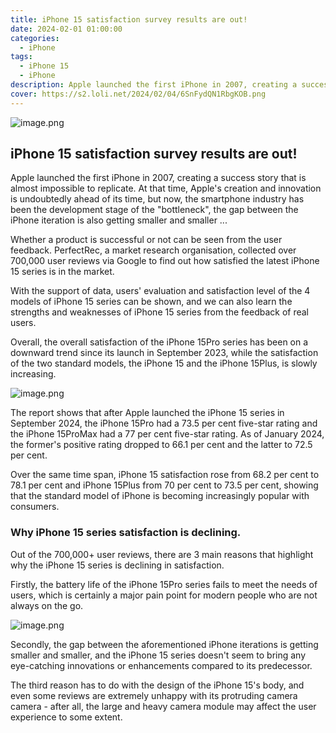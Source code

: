 ```yaml
---
title: iPhone 15 satisfaction survey results are out!
date: 2024-02-01 01:00:00
categories:
  - iPhone
tags:
  - iPhone 15
  - iPhone
description: Apple launched the first iPhone in 2007, creating a success story that is almost impossible to replicate
cover: https://s2.loli.net/2024/02/04/6SnFydQN1RbgKOB.png
---
```

![image.png](https://s2.loli.net/2024/02/04/6SnFydQN1RbgKOB.png)

## iPhone 15 satisfaction survey results are out!

Apple launched the first iPhone in 2007, creating a success story that is almost impossible to replicate. At that time, Apple's creation and innovation is undoubtedly ahead of its time, but now, the smartphone industry has been the development stage of the "bottleneck", the gap between the iPhone iteration is also getting smaller and smaller ...

Whether a product is successful or not can be seen from the user feedback. PerfectRec, a market research organisation, collected over 700,000 user reviews via Google to find out how satisfied the latest iPhone 15 series is in the market.

With the support of data, users' evaluation and satisfaction level of the 4 models of iPhone 15 series can be shown, and we can also learn the strengths and weaknesses of iPhone 15 series from the feedback of real users.

Overall, the overall satisfaction of the iPhone 15Pro series has been on a downward trend since its launch in September 2023, while the satisfaction of the two standard models, the iPhone 15 and the iPhone 15Plus, is slowly increasing.

![image.png](https://s2.loli.net/2024/02/04/SOog91cCvU4uE8f.png)

The report shows that after Apple launched the iPhone 15 series in September 2024, the iPhone 15Pro had a 73.5 per cent five-star rating and the iPhone 15ProMax had a 77 per cent five-star rating. As of January 2024, the former's positive rating dropped to 66.1 per cent and the latter to 72.5 per cent.

Over the same time span, iPhone 15 satisfaction rose from 68.2 per cent to 78.1 per cent and iPhone 15Plus from 70 per cent to 73.5 per cent, showing that the standard model of iPhone is becoming increasingly popular with consumers.

### Why iPhone 15 series satisfaction is declining.

Out of the 700,000+ user reviews, there are 3 main reasons that highlight why the iPhone 15 series is declining in satisfaction.

Firstly, the battery life of the iPhone 15Pro series fails to meet the needs of users, which is certainly a major pain point for modern people who are not always on the go.

![image.png](https://s2.loli.net/2024/02/04/6zevRa1mLChJEbq.png)

Secondly, the gap between the aforementioned iPhone iterations is getting smaller and smaller, and the iPhone 15 series doesn't seem to bring any eye-catching innovations or enhancements compared to its predecessor.

The third reason has to do with the design of the iPhone 15's body, and even some reviews are extremely unhappy with its protruding camera camera - after all, the large and heavy camera module may affect the user experience to some extent.
